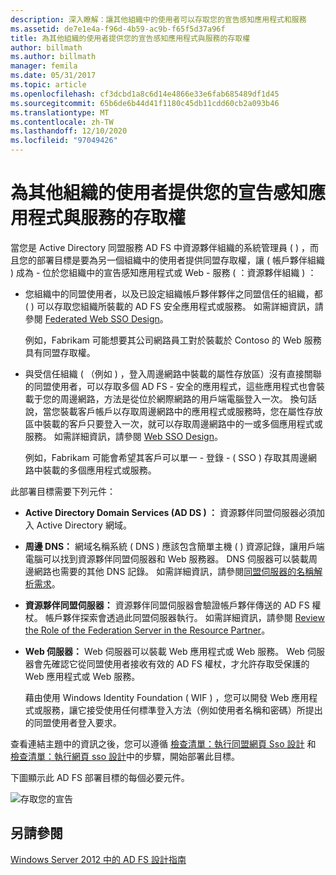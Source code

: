```yaml
---
description: 深入瞭解：讓其他組織中的使用者可以存取您的宣告感知應用程式和服務
ms.assetid: de7e1e4a-f96d-4b59-ac9b-f65f5d37a96f
title: 為其他組織的使用者提供您的宣告感知應用程式與服務的存取權
author: billmath
ms.author: billmath
manager: femila
ms.date: 05/31/2017
ms.topic: article
ms.openlocfilehash: cf3dcbd1a8c6d14e4866e33e6fab685489df1d45
ms.sourcegitcommit: 65b6de6b44d41f1180c45db11cdd60cb2a093b46
ms.translationtype: MT
ms.contentlocale: zh-TW
ms.lasthandoff: 12/10/2020
ms.locfileid: "97049426"
---
```

# <a name="provide-users-in-another-organization-access-to-your-claims-aware-applications-and-services"></a>為其他組織的使用者提供您的宣告感知應用程式與服務的存取權


當您是 Active Directory 同盟服務 AD FS 中資源夥伴組織的系統管理員 \( \) ，而且您的部署目標是要為另一個組織中的使用者提供同盟存取權，讓 \( 帳戶夥伴組織 \) 成為 \- 位於您組織中的宣告感知應用程式或 Web \- 服務 \( ：資源夥伴組織 \) ：

-   您組織中的同盟使用者，以及已設定組織帳戶夥伴夥伴之同盟信任的組織，都 \( \) 可以存取您組織所裝載的 AD FS 安全應用程式或服務。 如需詳細資訊，請參閱 [Federated Web SSO Design](Federated-Web-SSO-Design.md)。

    例如，Fabrikam 可能想要其公司網路員工對於裝載於 Contoso 的 Web 服務具有同盟存取權。

-   與受信任組織 \( （例如 \) ，登入周邊網路中裝載的屬性存放區）沒有直接關聯的同盟使用者，可以存取多個 AD FS \- 安全的應用程式，這些應用程式也會裝載于您的周邊網路，方法是從位於網際網路的用戶端電腦登入一次。 換句話說，當您裝載客戶帳戶以存取周邊網路中的應用程式或服務時，您在屬性存放區中裝載的客戶只要登入一次，就可以存取周邊網路中的一或多個應用程式或服務。 如需詳細資訊，請參閱 [Web SSO Design](Web-SSO-Design.md)。

    例如，Fabrikam 可能會希望其客戶可以單一 \- 登錄 \- \( SSO \) 存取其周邊網路中裝載的多個應用程式或服務。

此部署目標需要下列元件：

-   **Active Directory Domain Services \(AD DS \) ：** 資源夥伴同盟伺服器必須加入 Active Directory 網域。

-   **周邊 DNS：** 網域名稱系統 \( DNS \) 應該包含簡單主機 \( \) 資源記錄，讓用戶端電腦可以找到資源夥伴同盟伺服器和 Web 服務器。 DNS 伺服器可以裝載周邊網路也需要的其他 DNS 記錄。 如需詳細資訊，請參閱[同盟伺服器的名稱解析需求](Name-Resolution-Requirements-for-Federation-Servers.md)。

-   **資源夥伴同盟伺服器：** 資源夥伴同盟伺服器會驗證帳戶夥伴傳送的 AD FS 權杖。 帳戶夥伴探索會透過此同盟伺服器執行。 如需詳細資訊，請參閱 [Review the Role of the Federation Server in the Resource Partner](Review-the-Role-of-the-Federation-Server-in-the-Resource-Partner.md)。

-   **Web 伺服器：** Web 伺服器可以裝載 Web 應用程式或 Web 服務。 Web 伺服器會先確認它從同盟使用者接收有效的 AD FS 權杖，才允許存取受保護的 Web 應用程式或 Web 服務。

    藉由使用 Windows Identity Foundation \( WIF \) ，您可以開發 Web 應用程式或服務，讓它接受使用任何標準登入方法（例如使用者名稱和密碼）所提出的同盟使用者登入要求。

查看連結主題中的資訊之後，您可以遵循 [檢查清單：執行同盟網頁 Sso 設計](../../ad-fs/deployment/Checklist--Implementing-a-Federated-Web-SSO-Design.md) 和 [檢查清單：執行網頁 sso 設計](../../ad-fs/deployment/Checklist--Implementing-a-Web-SSO-Design.md)中的步驟，開始部署此目標。

下圖顯示此 AD FS 部署目標的每個必要元件。

![存取您的宣告](media/75358b16-2a6f-4e16-9cc4-b0e614480305.gif)

## <a name="see-also"></a>另請參閱
[Windows Server 2012 中的 AD FS 設計指南](AD-FS-Design-Guide-in-Windows-Server-2012.md)
